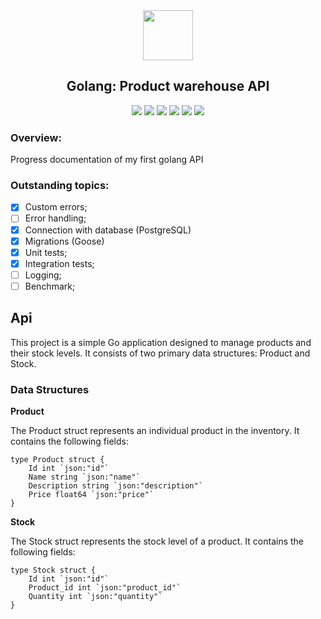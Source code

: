 <div align="center">
    <img src="https://raw.githubusercontent.com/rfyiamcool/golang_logo/3478773144ed1d8fe4081f205933752631529e9f/svg/golang_1.svg" width=80/>
    <h2>Golang: Product warehouse API</h2>
</div>

<p align="center">
     <a alt="Golang">
        <img src="https://img.shields.io/badge/Golang-v1.22.4-blue.svg" />
    </a>
    <a alt="Chi">
        <img src="https://img.shields.io/badge/Chi-v5.0.12-purple.svg" />
    </a>
    <a alt="Viper">
        <img src="https://img.shields.io/badge/Viper-v2-brightgreen.svg" />
    </a>
    <a alt="PostgreSQL">
        <img src="https://img.shields.io/badge/PostgreSQL-v14-lightgreen.svg" />
    </a>
     <a alt="Goose">
        <img src="https://img.shields.io/badge/Goose-v3.0.0-orange.svg" />
    </a>
     <a alt="Testcontainers">
        <img src="https://img.shields.io/badge/TestcontainersGo-v0.31.0-yellow.svg" />
    </a>
</p>

### Overview:

Progress documentation of my first golang API

### Outstanding topics:

- [x] Custom errors;
- [ ] Error handling;
- [x] Connection with database (PostgreSQL)
- [x] Migrations (Goose)
- [x] Unit tests;
- [x] Integration tests;
- [ ] Logging;
- [ ] Benchmark;

## Api

This project is a simple Go application designed to manage products and their stock levels. It consists of two primary data structures: Product and Stock.

### Data Structures

**Product**

The Product struct represents an individual product in the inventory. It contains the following fields:

```golang
type Product struct {
	Id int `json:"id"`
	Name string `json:"name"`
	Description string `json:"description"`
	Price float64 `json:"price"`
}
```

**Stock**

The Stock struct represents the stock level of a product. It contains the following fields:

```golang
type Stock struct {
	Id int `json:"id"`
	Product_id int `json:"product_id"`
	Quantity int `json:"quantity"`
}
```
